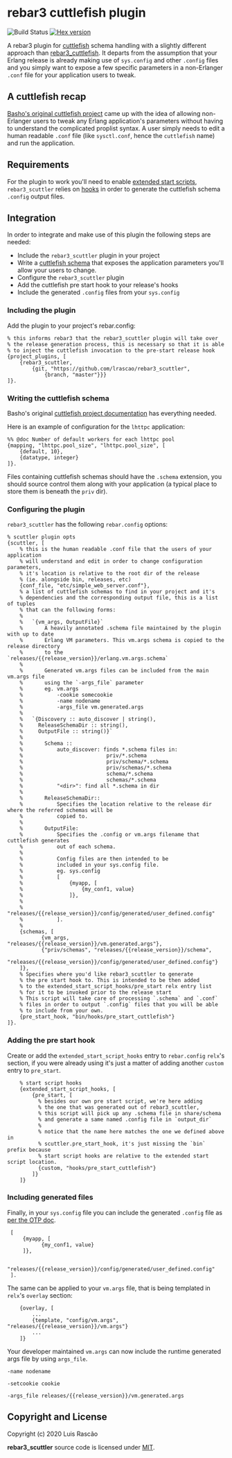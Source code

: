 rebar3 cuttlefish plugin
=====

![Build Status](https://github.com/lrascao/rebar3_scuttler/workflows/CI/badge.svg)
[![Hex version](https://img.shields.io/hexpm/v/rebar3_scuttler.svg "Hex version")](https://hex.pm/packages/rebar3_scuttler)

A rebar3 plugin for [cuttlefish](https://github.com/Kyorai/cuttlefish) schema handling with a slightly different approach than [rebar3_cuttlefish](https://github.com/vernemq/rebar3_cuttlefish).
It departs from the assumption that your Erlang release is already making use of `sys.config` and other `.config` files and you simply want to expose a few specific parameters
in a non-Erlanger `.conf` file for your application users to tweak. 

A cuttlefish recap
-----

[Basho's original cuttlefish project](https://github.com/basho/cuttlefish) came up with the idea of allowing non-Erlanger users to tweak any Erlang application's parameters without
having to understand the complicated proplist syntax. A user simply needs to edit a human readable `.conf` file (like `sysctl.conf`, hence the `cuttlefish` name) and run the application.

Requirements
-----

For the plugin to work you'll need to enable [extended start scripts](http://rebar3.org/docs/deployment/releases/#extended-start-script), `rebar3_scuttler` relies on
[hooks](http://rebar3.org/docs/deployment/releases/#hooks) in order to generate the cuttlefish schema `.config` output files.
    
Integration
-----
    
In order to integrate and make use of this plugin the following steps are needed:

* Include the `rebar3_scuttler` plugin in your project
* Write a [cuttlefish schema](https://github.com/basho/cuttlefish/wiki/Cuttlefish-for-Erlang-Developers) that exposes the application parameters
   you'll allow your users to change.
* Configure the `rebar3_scuttler` plugin
* Add the cuttlefish pre start hook to your release's hooks
* Include the generated `.config` files from your `sys.config`

### Including the plugin

Add the plugin to your project's rebar.config:

```
% this informs rebar3 that the rebar3_scuttler plugin will take over
% the release generation process, this is necessary so that it is able
% to inject the cuttlefish invocation to the pre-start release hook
{project_plugins, [
    {rebar3_scuttler,
        {git, "https://github.com/lrascao/rebar3_scuttler",
            {branch, "master"}}}
]}.
```

### Writing the cuttlefish schema

Basho's original [cuttlefish project documentation](https://github.com/basho/cuttlefish/wiki/Cuttlefish-for-Erlang-Developers) has everything needed.

Here is an example of configuration for the `lhttpc` application:

```
%% @doc Number of default workers for each lhttpc pool
{mapping, "lhttpc.pool_size", "lhttpc.pool_size", [
    {default, 10},
    {datatype, integer}
]}.
```

Files containing cuttlefish schemas should have the `.schema` extension, you should source control them along with your application
(a typical place to store them is beneath the `priv` dir).

### Configuring the plugin

`rebar3_scuttler` has the following `rebar.config` options:

```
% scuttler plugin opts
{scuttler, [
    % this is the human readable .conf file that the users of your application
    % will understand and edit in order to change configuration parameters,
    % it's location is relative to the root dir of the release
    % (ie. alongside bin, releases, etc)
    {conf_file, "etc/simple_web_server.conf"},
    % a list of cuttlefish schemas to find in your project and it's
    % dependencies and the corresponding output file, this is a list of tuples
    % that can the following forms:
    %
    %   `{vm_args, OutputFile}`
    %       A heavily annotated .schema file maintained by the plugin with up to date
    %       Erlang VM parameters. This vm.args schema is copied to the release directory
    %       to the `releases/{{release_version}}/erlang.vm.args.schema`
    %
    %       Generated vm.args files can be included from the main vm.args file
    %       using the `-args_file` parameter
    %       eg. vm.args
    %           -cookie somecookie
    %           -name nodename
    %           -args_file vm.generated.args
    %
    %   `{Discovery :: auto_discover | string(),
    %     ReleaseSchemaDir :: string(),
    %     OutputFile :: string()}`
    %   
    %       Schema ::
    %           auto_discover: finds *.schema files in:
    %                           priv/*.schema
    %                           priv/schema/*.schema
    %                           priv/schemas/*.schema
    %                           schema/*.schema
    %                           schemas/*.schema
    %           "<dir>": find all *.schema in dir
    %
    %       ReleaseSchemaDir::
    %           Specifies the location relative to the release dir where the referred schemas will be
    %           copied to. 
    %
    %       OutputFile:
    %           Specifies the .config or vm.args filename that cuttlefish generates
    %           out of each schema.
    %
    %           Config files are then intended to be
    %           included in your sys.config file.
    %           eg. sys.config
    %           [
    %               {myapp, [
    %                   {my_conf1, value}
    %               ]},
    %
    %               "releases/{{release_version}}/config/generated/user_defined.config"
    %           ].
    %
    {schemas, [
           {vm_args, "releases/{{release_version}}/vm.generated.args"},
           {"priv/schemas", "releases/{{release_version}}/schema",
            "releases/{{release_version}}/config/generated/user_defined.config"}
    ]},
    % Specifies where you'd like rebar3_scuttler to generate
    % the pre start hook to. This is intended to be then added
    % to the extended_start_script_hooks/pre_start relx entry list
    % for it to be invoked prior to the release start
    % This script will take care of processing `.schema` and `.conf`
    % files in order to output `.config` files that you will be able
    % to include from your own.
    {pre_start_hook, "bin/hooks/pre_start_cuttlefish"}
]}.
```

### Adding the pre start hook

Create or add the `extended_start_script_hooks` entry to `rebar.config` `relx`'s section, if you were already
using it's just a matter of adding another `custom` entry to `pre_start`.

```
    % start script hooks
    {extended_start_script_hooks, [
        {pre_start, [
          % besides our own pre start script, we're here adding
          % the one that was generated out of rebar3_scuttler,
          % this script will pick up any .schema file in share/schema
          % and generate a same named .config file in `output_dir`
          %
          % notice that the name here matches the one we defined above in
          % scuttler.pre_start_hook, it's just missing the `bin` prefix because
          % start script hooks are relative to the extended start script location.
          {custom, "hooks/pre_start_cuttlefish"}
        ]}
    ]}
```

### Including generated files

Finally, in your `sys.config` file you can include the generated `.config` file as [per the OTP doc](https://erlang.org/doc/man/config.html).

```
 [
     {myapp, [
           {my_conf1, value}
     ]},

     "releases/{{release_version}}/config/generated/user_defined.config"
 ].
```

The same can be applied to your `vm.args` file, that is being templated in `relx`'s `overlay` section:

```
    {overlay, [
        ...
        {template, "config/vm.args", "releases/{{release_version}}/vm.args"}
        ...
    ]}
```

Your developer maintained `vm.args` can now include the runtime generated args file
by using `args_file`.

```
-name nodename

-setcookie cookie

-args_file releases/{{release_version}}/vm.generated.args
```

Copyright and License
-----

Copyright (c) 2020 Luis Rascão

**rebar3_scuttler** source code is licensed under [MIT](LICENSE).
